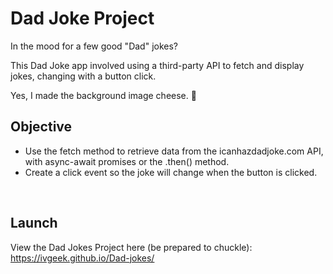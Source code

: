 # Dad Joke Project
In the mood for a few good "Dad" jokes? 

This Dad Joke app involved using a third-party API to fetch and display jokes, changing with a button click.

Yes, I made the background image cheese. :cheese:

## Objective
* Use the fetch method to retrieve data from the icanhazdadjoke.com API, with async-await promises or the .then() method.
* Create a click event so the joke will change when the button is clicked.
</br>


## Launch

View the Dad Jokes Project here (be prepared to chuckle): https://ivgeek.github.io/Dad-jokes/

